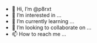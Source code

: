 - 👋 Hi, I’m @p8rxt
- 👀 I’m interested in ...
- 🌱 I’m currently learning ...
- 💞️ I’m looking to collaborate on ...
- 📫 How to reach me ...

<!---
p8rxt/p8rxt is a ✨ special ✨ repository because its `README.md` (this file) appears on your GitHub profile.
You can click the Preview link to take a look at your changes.
--->
